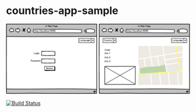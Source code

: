 # countries-app-sample

![sketch](/spec/sketch.png)

[![Build Status](https://travis-ci.org/NoraUi/countries-app-sample.svg?branch=master)](https://travis-ci.org/NoraUi/countries-app-sample)
